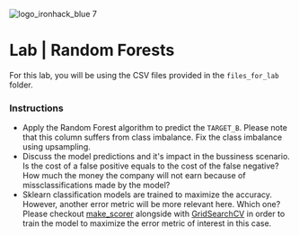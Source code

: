 ![logo_ironhack_blue 7](https://user-images.githubusercontent.com/23629340/40541063-a07a0a8a-601a-11e8-91b5-2f13e4e6b441.png)

# Lab | Random Forests

For this lab, you will be using the CSV files provided in the `files_for_lab` folder.

### Instructions

- Apply the Random Forest algorithm to predict the `TARGET_B`. Please note that this column suffers from class imbalance. Fix the class imbalance using upsampling.
- Discuss the model predictions and it's impact in the bussiness scenario. Is the cost of a false positive equals to the cost of the false negative? How much the money the company will not earn because of missclassifications made by the model?
- Sklearn classification models are trained to maximize the accuracy. However, another error metric will be more relevant here. Which one?  Please checkout
[make_scorer](https://scikit-learn.org/stable/modules/generated/sklearn.metrics.make_scorer.html#sklearn.metrics.make_scorer) alongside with [GridSearchCV](https://scikit-learn.org/stable/modules/generated/sklearn.model_selection.GridSearchCV.html#sklearn.model_selection.GridSearchCV) in order to train the model to maximize the error metric of interest in this case.

